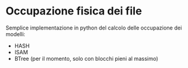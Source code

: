 # Occupazione fisica dei file
Semplice implementazione in python del calcolo delle occupazione dei modelli:
 - HASH
 - ISAM
 - BTree (per il momento, solo con blocchi pieni al massimo)